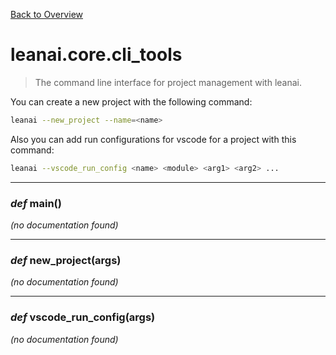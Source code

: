 [Back to Overview](../../README.md)



# leanai.core.cli_tools

> The command line interface for project management with leanai.

You can create a new project with the following command:
```bash
leanai --new_project --name=<name>
```

Also you can add run configurations for vscode for a project with this command:
```bash
leanai --vscode_run_config <name> <module> <arg1> <arg2> ...
```


---
### *def* **main**()

*(no documentation found)*

---
### *def* **new_project**(args)

*(no documentation found)*

---
### *def* **vscode_run_config**(args)

*(no documentation found)*

